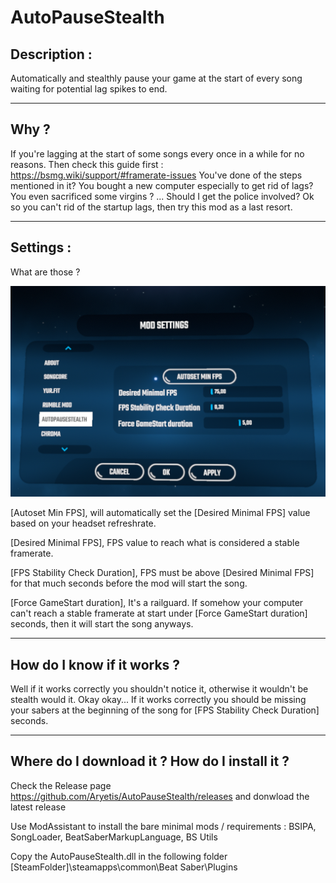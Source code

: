 # AutoPauseStealth

## Description :

Automatically and stealthly pause your game at the start of every song waiting for potential lag spikes to end.

----------

## Why ?

If you're lagging at the start of some songs every once in a while for no reasons.
Then check this guide first : https://bsmg.wiki/support/#framerate-issues
You've done of the steps mentioned in it? You bought a new computer especially to get rid of lags? You even sacrificed some virgins ? ... Should I get the police involved?
Ok so you can't rid of the startup lags, then try this mod as a last resort.

----------

## Settings :

What are those ?

![InGameSettings](https://github.com/Aryetis/AutoPauseStealth/blob/master/AutoPauseStealth/Resources/SettingsMenuInGame.png)

[Autoset Min FPS], will automatically set the [Desired Minimal FPS] value based on your headset refreshrate.

[Desired Minimal FPS], FPS value to reach what is considered a stable framerate.

[FPS Stability Check Duration], FPS must be above [Desired Minimal FPS] for that much seconds before the mod will start the song.

[Force GameStart duration], It's a railguard. If somehow your computer can't reach a stable framerate at start under [Force GameStart duration] seconds, then it will start the song anyways.

----------

## How do I know if it works ?

Well if it works correctly you shouldn't notice it, otherwise it wouldn't be stealth would it.
Okay okay... If it works correctly you should be missing your sabers at the beginning of the song for [FPS Stability Check Duration] seconds.

----------

## Where do I download it ? How do I install it ?

Check the Release page https://github.com/Aryetis/AutoPauseStealth/releases and donwload the latest release

Use ModAssistant to install the bare minimal mods / requirements : BSIPA, SongLoader, BeatSaberMarkupLanguage, BS Utils

Copy the AutoPauseStealth.dll in the following folder [SteamFolder]\steamapps\common\Beat Saber\Plugins
